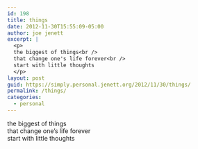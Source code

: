 ```yaml
---
id: 198
title: things
date: 2012-11-30T15:55:09-05:00
author: joe jenett
excerpt: |
  <p>
  the biggest of things<br />
  that change one's life forever<br />
  start with little thoughts
  </p>
layout: post
guid: https://simply.personal.jenett.org/2012/11/30/things/
permalink: /things/
categories:
  - personal
---
```

the biggest of things  
that change one’s life forever  
start with little thoughts